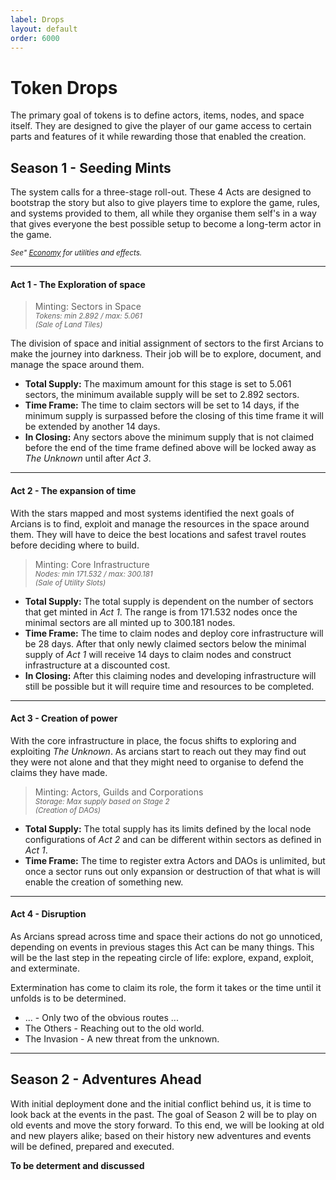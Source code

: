 ```yaml
---
label: Drops
layout: default
order: 6000
---
```


# Token Drops

The primary goal of tokens is to define actors, items, nodes, and space itself. They are designed to give the player of our game access to certain parts and features of it while rewarding those that enabled the creation.

## Season 1 - Seeding Mints

The system calls for a three-stage roll-out. These 4 Acts are designed to bootstrap the story but also to give players time to explore the game, rules, and systems provided to them, all while they organise them self's in a way that gives everyone the best possible setup to become a long-term actor in the game.

<sub>*See" [Economy](/economy) for utilities and effects.*</sub>

---
#### Act 1 - The Exploration of space

> Minting: Sectors in Space <br />
> <sub>*Tokens: min 2.892 / max: 5.061*</sub> <br />
> <sub>*(Sale of Land Tiles)*</sub>

The division of space and initial assignment of sectors to the first Arcians to make the journey into darkness. Their job will be to explore, document, and manage the space around them.

* **Total Supply:** The maximum amount for this stage is set to 5.061 sectors, the minimum available supply will be set to 2.892 sectors.
* **Time Frame:** The time to claim sectors will be set to 14 days, if the minimum supply is surpassed before the closing of this time frame it will be extended by another 14 days.
* **In Closing:** Any sectors above the minimum supply that is not claimed before the end of the time frame defined above will be locked away as *The Unknown* until after *Act 3*.

---
#### Act 2 - The expansion of time

With the stars mapped and most systems identified the next goals of Arcians is to find, exploit and manage the resources in the space around them. They will have to deice the best locations and safest travel routes before deciding where to build.

> Minting: Core Infrastructure <br />
> <sub>*Nodes: min 171.532 / max: 300.181*</sub> <br />
> <sub>*(Sale of Utility Slots)*</sub>

* **Total Supply:** The total supply is dependent on the number of sectors that get minted in *Act 1*. The range is from 171.532 nodes once the minimal sectors are all minted up to 300.181 nodes.
* **Time Frame:** The time to claim nodes and deploy core infrastructure will be 28 days. After that only newly claimed sectors below the minimal supply of *Act 1* will receive 14 days to claim nodes and construct infrastructure at a discounted cost.
* **In Closing:** After this claiming nodes and developing infrastructure will still be possible but it will require time and resources to be completed.

---
#### Act 3 - Creation of power

With the core infrastructure in place, the focus shifts to exploring and exploiting *The Unknown*. As arcians start to reach out they may find out they were not alone and that they might need to organise to defend the claims they have made.

> Minting: Actors, Guilds and Corporations <br />
> <sub>*Storage: Max supply based on Stage 2*</sub> <br />
> <sub>*(Creation of DAOs)*</sub>

* **Total Supply:** The total supply has its limits defined by the local node configurations of *Act 2* and can be different within sectors as defined in *Act 1*.
* **Time Frame:** The time to register extra Actors and DAOs is unlimited, but once a sector runs out only expansion or destruction of that what is will enable the creation of something new.

---
#### Act 4 - Disruption

As Arcians spread across time and space their actions do not go unnoticed, depending on events in previous stages this Act can be many things. This will be the last step in the repeating circle of life: explore, expand, exploit, and exterminate.

Extermination has come to claim its role, the form it takes or the time until it unfolds is to be determined.

- ... - Only two of the obvious routes ...
- The Others - Reaching out to the old world.
- The Invasion - A new threat from the unknown.

---
## Season 2 - Adventures Ahead

With initial deployment done and the initial conflict behind us, it is time to look back at the events in the past. The goal of Season 2 will be to play on old events and move the story forward. To this end, we will be looking at old and new players alike; based on their history new adventures and events will be defined, prepared and executed.

**To be determent and discussed**